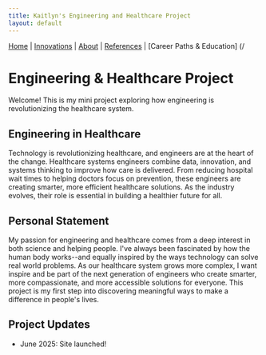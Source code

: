 ```yaml
---
title: Kaitlyn's Engineering and Healthcare Project
layout: default
---
```


[Home](/engineering-healthcare-project/) | [Innovations](/engineering-healthcare-project/innovations) | [About](/engineering-healthcare-project/aboutME) | [References](/engineering-healthcare-project/resources) | [Career Paths & Education] (/

# Engineering & Healthcare Project

Welcome! This is my mini project exploring how engineering is revolutionizing the healthcare system.

## Engineering in Healthcare
Technology is revolutionizing healthcare, and engineers are at the heart of the change. Healthcare systems engineers combine data, innovation, and systems thinking to improve how care is delivered. From reducing hospital wait times to helping doctors focus on prevention, these engineers are creating smarter, more efficient healthcare solutions. As the industry evolves, their role is essential in building a healthier future for all.

## Personal Statement 
My passion for engineering and healthcare comes from a deep interest in both science and helping people. I've always been fascinated by how the human body works--and equally inspired by the ways technology can solve real world problems. As our healthcare system grows more complex, I want inspire and be part of the next generation of engineers who create smarter, more compassionate, and more accessible solutions for everyone. This project is my first step into discovering meaningful ways to make a difference in people's lives.

## Project Updates
- June 2025: Site launched!
